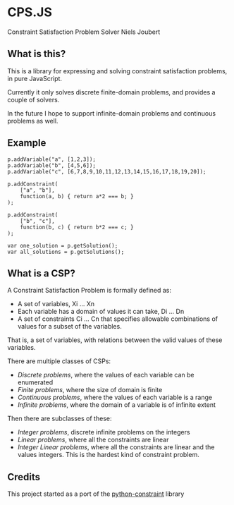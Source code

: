 # CPS.JS

Constraint Satisfaction Problem Solver
Niels Joubert

## What is this?

This is a library for expressing and solving constraint satisfaction problems, in pure JavaScript.

Currently it only solves discrete finite-domain problems, and provides a couple of solvers.

In the future I hope to support infinite-domain problems and continuous problems as well.

## Example

	p.addVariable("a", [1,2,3]);
	p.addVariable("b", [4,5,6]);
	p.addVariable("c", [6,7,8,9,10,11,12,13,14,15,16,17,18,19,20]);
	
	p.addConstraint(
		["a", "b"],
		function(a, b) { return a*2 === b; }
	);

	p.addConstraint(
		["b", "c"],
		function(b, c) { return b*2 === c; }
	);
	
	var one_solution = p.getSolution();
	var all_solutions = p.getSolutions();
	
## What is a CSP?

A Constraint Satisfaction Problem is formally defined as:

- A set of variables, Xi ... Xn
- Each variable has a domain of values it can take, Di ... Dn
- A set of constraints Ci ... Cn that specifies allowable combinations of values for a subset of the variables.

That is, a set of variables, with relations between the valid values of these variables.

There are multiple classes of CSPs:

- *Discrete problems*, where the values of each variable can be enumerated
- *Finite problems*, where the size of domain is finite
- *Continuous problems*, where the values of each variable is a range
- *Infinite problems*, where the domain of a variable is of infinite extent

Then there are subclasses of these:

- *Integer problems*, discrete infinite problems on the integers
- *Linear problems*, where all the constraints are linear
- *Integer Linear problems*, where all the constraints are linear and the values integers. This is the hardest kind of constraint problem.



## Credits

This project started as a port of the [python-constraint](http://labix.org/python-constraint) library